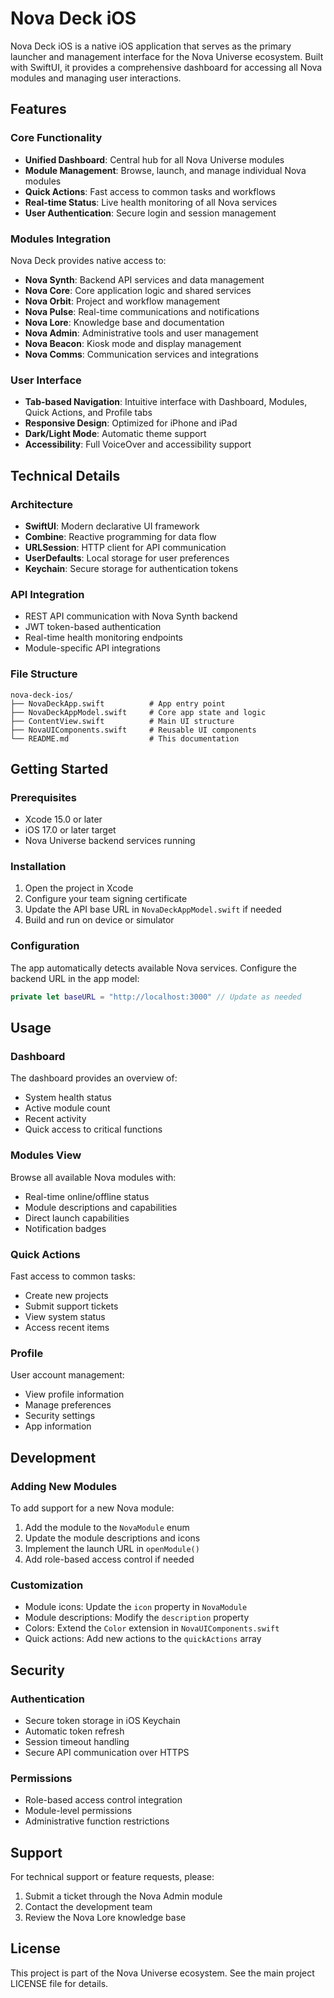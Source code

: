 # Nova Deck iOS

Nova Deck iOS is a native iOS application that serves as the primary launcher and management interface for the Nova Universe ecosystem. Built with SwiftUI, it provides a comprehensive dashboard for accessing all Nova modules and managing user interactions.

## Features

### Core Functionality
- **Unified Dashboard**: Central hub for all Nova Universe modules
- **Module Management**: Browse, launch, and manage individual Nova modules
- **Quick Actions**: Fast access to common tasks and workflows
- **Real-time Status**: Live health monitoring of all Nova services
- **User Authentication**: Secure login and session management

### Modules Integration
Nova Deck provides native access to:
- **Nova Synth**: Backend API services and data management
- **Nova Core**: Core application logic and shared services
- **Nova Orbit**: Project and workflow management
- **Nova Pulse**: Real-time communications and notifications
- **Nova Lore**: Knowledge base and documentation
- **Nova Admin**: Administrative tools and user management
- **Nova Beacon**: Kiosk mode and display management
- **Nova Comms**: Communication services and integrations

### User Interface
- **Tab-based Navigation**: Intuitive interface with Dashboard, Modules, Quick Actions, and Profile tabs
- **Responsive Design**: Optimized for iPhone and iPad
- **Dark/Light Mode**: Automatic theme support
- **Accessibility**: Full VoiceOver and accessibility support

## Technical Details

### Architecture
- **SwiftUI**: Modern declarative UI framework
- **Combine**: Reactive programming for data flow
- **URLSession**: HTTP client for API communication
- **UserDefaults**: Local storage for user preferences
- **Keychain**: Secure storage for authentication tokens

### API Integration
- REST API communication with Nova Synth backend
- JWT token-based authentication
- Real-time health monitoring endpoints
- Module-specific API integrations

### File Structure
```
nova-deck-ios/
├── NovaDeckApp.swift          # App entry point
├── NovaDeckAppModel.swift     # Core app state and logic
├── ContentView.swift          # Main UI structure
├── NovaUIComponents.swift     # Reusable UI components
└── README.md                  # This documentation
```

## Getting Started

### Prerequisites
- Xcode 15.0 or later
- iOS 17.0 or later target
- Nova Universe backend services running

### Installation
1. Open the project in Xcode
2. Configure your team signing certificate
3. Update the API base URL in `NovaDeckAppModel.swift` if needed
4. Build and run on device or simulator

### Configuration
The app automatically detects available Nova services. Configure the backend URL in the app model:

```swift
private let baseURL = "http://localhost:3000" // Update as needed
```

## Usage

### Dashboard
The dashboard provides an overview of:
- System health status
- Active module count
- Recent activity
- Quick access to critical functions

### Modules View
Browse all available Nova modules with:
- Real-time online/offline status
- Module descriptions and capabilities
- Direct launch capabilities
- Notification badges

### Quick Actions
Fast access to common tasks:
- Create new projects
- Submit support tickets
- View system status
- Access recent items

### Profile
User account management:
- View profile information
- Manage preferences
- Security settings
- App information

## Development

### Adding New Modules
To add support for a new Nova module:

1. Add the module to the `NovaModule` enum
2. Update the module descriptions and icons
3. Implement the launch URL in `openModule()`
4. Add role-based access control if needed

### Customization
- Module icons: Update the `icon` property in `NovaModule`
- Module descriptions: Modify the `description` property
- Colors: Extend the `Color` extension in `NovaUIComponents.swift`
- Quick actions: Add new actions to the `quickActions` array

## Security

### Authentication
- Secure token storage in iOS Keychain
- Automatic token refresh
- Session timeout handling
- Secure API communication over HTTPS

### Permissions
- Role-based access control integration
- Module-level permissions
- Administrative function restrictions

## Support

For technical support or feature requests, please:
1. Submit a ticket through the Nova Admin module
2. Contact the development team
3. Review the Nova Lore knowledge base

## License

This project is part of the Nova Universe ecosystem. See the main project LICENSE file for details.
